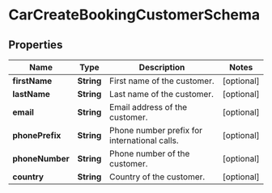 # CarCreateBookingCustomerSchema

## Properties
Name | Type | Description | Notes
------------ | ------------- | ------------- | -------------
**firstName** | **String** | First name of the customer. |  [optional]
**lastName** | **String** | Last name of the customer. |  [optional]
**email** | **String** | Email address of the customer. |  [optional]
**phonePrefix** | **String** | Phone number prefix for international calls. |  [optional]
**phoneNumber** | **String** | Phone number of the customer. |  [optional]
**country** | **String** | Country of the customer. |  [optional]
